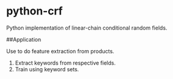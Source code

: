 python-crf
==========


Python implementation of linear-chain conditional random fields.

##Application

Use to do feature extraction from products.

1. Extract keywords from respective fields.
2. Train using keyword sets.
